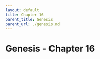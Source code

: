 ```yaml
---
layout: default
title: Chapter 16
parent_title: Genesis
parent_url: ./genesis.md
---
```


# Genesis - Chapter 16
